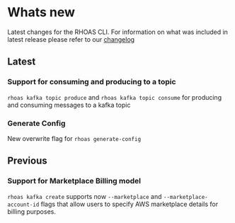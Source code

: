 # Whats new

Latest changes for the RHOAS CLI.
For information on what was included in latest release please refer to our [changelog](https://github.com/redhat-developer/app-services-cli/blob/main/CHANGELOG.md)

## Latest 

### Support for consuming and producing to a topic

`rhoas kafka topic produce` and `rhoas kafka topic consume` for producing and consuming messages to a kafka topic 

### Generate Config

New overwrite flag for `rhoas generate-config`

## Previous

### Support for Marketplace Billing model

`rhoas kafka create` supports now `--marketplace` and `--marketplace-account-id` flags that allow users to specify AWS marketplace 
details for billing purposes. 
